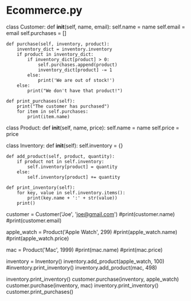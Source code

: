 # Ecommerce.py
class Customer:
    def __init__(self, name, email):
        self.name = name
        self.email = email
        self.purchases = []

    def purchase(self, inventory, product):
        inventory_dict = inventory.inventory
        if product in inventory_dict:
            if inventory_dict[product] > 0:
                self.purchases.append(product)
                inventory_dict[product] -= 1
            else:
                print('We are out of stock!')
        else:
            print("We don't have that product!")

    def print_purchases(self):
        print("The customer has purchased")
        for item in self.purchases:
            print(item.name)


class Product:
    def __init__(self, name, price):
        self.name = name
        self.price = price


class Inventory:
    def __init__(self):
        self.inventory = {}

    def add_product(self, product, quantity):
        if product not in self.inventory:
            self.inventory[product] = quantity
        else:
            self.inventory[product] += quantity

    def print_inventory(self):
        for key, value in self.inventory.items():
            print(key.name + ':' + str(value))
        print()


customer = Customer('Joe', 'joe@gmail.com')
#print(customer.name)
#print(customer.email)

apple_watch = Product('Apple Watch', 299)
#print(apple_watch.name)
#print(apple_watch.price)

mac = Product('Mac', 1999)
#print(mac.name)
#print(mac.price)

inventory = Inventory()
inventory.add_product(apple_watch, 100)
#inventory.print_inventory()
inventory.add_product(mac, 498)

inventory.print_inventory()
customer.purchase(inventory, apple_watch)
customer.purchase(inventory, mac)
inventory.print_inventory()
customer.print_purchases()
